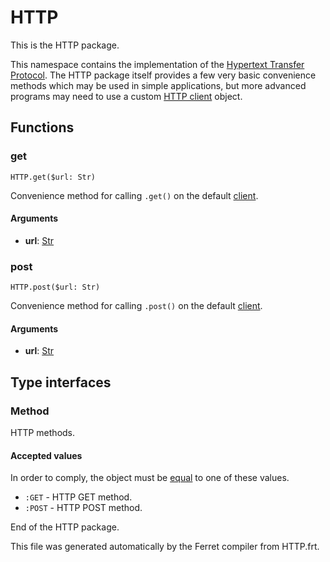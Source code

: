 # HTTP

This is the HTTP package.

This namespace contains the implementation of the
[Hypertext Transfer Protocol](https://en.wikipedia.org/wiki/Hypertext_Transfer_Protocol).
The HTTP package itself provides a few very basic convenience methods which
may be used in simple applications, but more advanced programs may need
to use a custom [HTTP client](../HTTP/doc/Client.md) object.




## Functions

### get

```
HTTP.get($url: Str)
```

Convenience method for calling `.get()` on the default
[client](../HTTP/doc/Client.md).


#### Arguments

* __url__: [Str](/doc/std/String.md)  



### post

```
HTTP.post($url: Str)
```

Convenience method for calling `.post()` on the default
[client](../HTTP/doc/Client.md).


#### Arguments

* __url__: [Str](/doc/std/String.md)  


## Type interfaces

### Method

HTTP methods.



#### Accepted values

In order to comply, the object must be [equal](/doc/Operators.md#equality-operator) to one of these values.

* `:GET` - HTTP GET method.
* `:POST` - HTTP POST method.

End of the HTTP package.

This file was generated automatically by the Ferret compiler from
HTTP.frt.